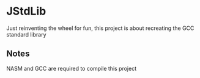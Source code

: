 # JStdLib
Just reinventing the wheel for fun, this project is about recreating the GCC standard library

## Notes
NASM and GCC are required to compile this project